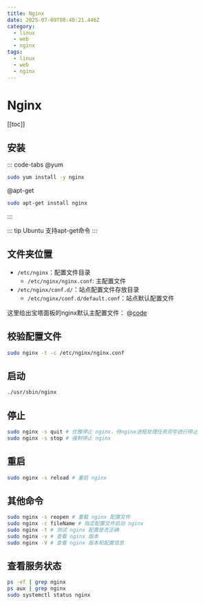 ```yaml
---
title: Nginx
date: 2025-07-09T08:40:21.446Z
category:
  - linux
  - web
  - nginx
tags:
  - linux
  - web
  - nginx
---
```


# Nginx
[[toc]]

## 安装
::: code-tabs
@yum
```bash
sudo yum install -y nginx
```
@apt-get
```bash
sudo apt-get install nginx
```
:::

::: tip
Ubuntu 支持apt-get命令
:::

## 文件夹位置
- `/etc/nginx`：配置文件目录
  + `/etc/nginx/nginx.conf`: 主配置文件
- `/etc/nginx/conf.d/`：站点配置文件存放目录
  + `/etc/nginx/conf.d/default.conf`：站点默认配置文件

这里给出宝塔面板的nginx默认主配置文件：
@[code](../../code/nginx/nginx.conf)

## 校验配置文件
```bash
sudo nginx -t -c /etc/nginx/nginx.conf
```

## 启动
```bash
./usr/sbin/nginx
```

## 停止
```bash
sudo nginx -s quit # 优雅停止 nginx，待nginx进程处理任务完毕进行停止
sudo nginx -s stop # 强制停止 nginx
```

## 重启
```bash
sudo nginx -s reload # 重启 nginx
```

## 其他命令
```bash
sudo nginx -s reopen # 重载 nginx 配置文件
sudo nginx -c fileName # 指定配置文件启动 nginx
sudo nginx -t # 测试 nginx 配置是否正确
sudo nginx -v # 查看 nginx 版本
sudo nginx -V # 查看 nginx 版本和配置信息
```

## 查看服务状态
```bash
ps -ef | grep nginx
ps aux | grep nginx
sudo systemctl status nginx
```

<!-- @include:../cloud/tencent-nginx.md -->

<!-- @include:nginx-problem.md -->
